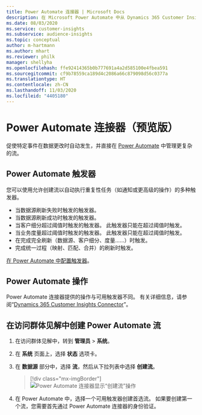 ```yaml
---
title: Power Automate 连接器 | Microsoft Docs
description: 在 Microsoft Power Automate 中从 Dynamics 365 Customer Insights 创建流。
ms.date: 08/03/2020
ms.service: customer-insights
ms.subservice: audience-insights
ms.topic: conceptual
author: m-hartmann
ms.author: mhart
ms.reviewer: philk
manager: shellyha
ms.openlocfilehash: ffe92414365b0b777691a4a2d585100e4fbea591
ms.sourcegitcommit: cf9b78559ca189d4c2086a66c879098d56c0377a
ms.translationtype: HT
ms.contentlocale: zh-CN
ms.lasthandoff: 11/03/2020
ms.locfileid: "4405180"
---
```

# <a name="power-automate-connector-preview"></a>Power Automate 连接器（预览版）

促使特定事件在数据更改时自动发生，并直接在 [Power Automate](https://flow.microsoft.com/) 中管理更复杂的流。

## <a name="power-automate-triggers"></a>Power Automate 触发器

您可以使用允许创建流以自动执行重复性任务（如通知或更高级的操作）的多种触发器。 

- 当数据源刷新失败时触发的触发器。 
- 当数据源刷新成功时触发的触发器。
- 当客户细分超过阈值时触发的触发器。 此触发器只能在超过阈值时触发。
- 当业务度量超过阈值时触发的触发器。 此触发器只能在超过阈值时触发。
- 在完成完全刷新（数据源、客户细分、度量......）时触发。
- 完成统一过程（映射、匹配、合并）的刷新时触发。

[在 Power Automate 中配置触发器](https://flow.microsoft.com/connectors/shared_customerinsights/dynamics-365-customer-insights-connector/)。

## <a name="power-automate-actions"></a>Power Automate 操作
Power Automate 连接器提供的操作与可用触发器不同。 有关详细信息，请参阅“[Dynamics 365 Customer Insights Connector](https://docs.microsoft.com/connectors/customerinsights/)”。

## <a name="create-a-power-automate-flow-in-audience-insights"></a>在访问群体见解中创建 Power Automate 流

1. 在访问群体见解中，转到 **管理员** > **系统**。

1. 在 **系统** 页面上，选择 **状态** 选项卡。

1. 在 **数据源** 部分中，选择 **流**，然后从下拉列表中选择 **创建流**。
   > [!div class="mx-imgBorder"]
   > ![Power Automate 连接器显示“创建流”操作](media/power-automate-connector-create-flow.png "Power Automate 连接器显示“创建流”操作")

1. 在 Power Automate 中，选择一个可用触发器创建首选流。 如果要创建第一个流，您需要首先通过 Power Automate 连接器的身份验证。
